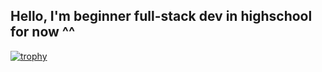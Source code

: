## Hello, I'm beginner full-stack dev in highschool for now ^^

[![trophy](https://github-profile-trophy.vercel.app/?username=mxstoto6&theme=onedark)](https://github.com/ryo-ma/github-profile-trophy)

